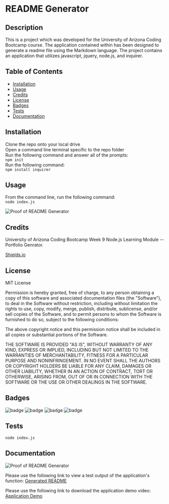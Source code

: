 # README Generator

## Description 

This is a project which was developed for the University of Arizona Coding Bootcamp course. The application contained within has been designed to generate a readme file using the Markdown language. The project contains an application that utilizes javascript, jquery, node.js, and inquirer. 


## Table of Contents 

* [Installation](#installation)
* [Usage](#usage)
* [Credits](#credits)
* [License](#license)
* [Badges](#badges)
* [Tests](#tests)
* [Documentation](#documentation)


## Installation

Clone the repo onto your local drive   
Open a command line terminal specific to the repo folder    
Run the following command and answer all of the prompts:    
`npm init`   
Run the following command:   
`npm install inquirer`


## Usage 

From the command line, run the following command:   
`node index.js`

![Proof of README Generator](doc/readme_gen_still.png?raw=true "README Generator Still")

## Credits

University of Arizona Coding Bootcamp Week 9 Node.js Learning Module -- Portfolio Genrator. 

[Shields.io](https://shields.io/)


## License

MIT License

Permission is hereby granted, free of charge, to any person obtaining a copy
of this software and associated documentation files (the "Software"), to deal
in the Software without restriction, including without limitation the rights
to use, copy, modify, merge, publish, distribute, sublicense, and/or sell
copies of the Software, and to permit persons to whom the Software is
furnished to do so, subject to the following conditions:

The above copyright notice and this permission notice shall be included in all
copies or substantial portions of the Software.

THE SOFTWARE IS PROVIDED "AS IS", WITHOUT WARRANTY OF ANY KIND, EXPRESS OR
IMPLIED, INCLUDING BUT NOT LIMITED TO THE WARRANTIES OF MERCHANTABILITY,
FITNESS FOR A PARTICULAR PURPOSE AND NONINFRINGEMENT. IN NO EVENT SHALL THE
AUTHORS OR COPYRIGHT HOLDERS BE LIABLE FOR ANY CLAIM, DAMAGES OR OTHER
LIABILITY, WHETHER IN AN ACTION OF CONTRACT, TORT OR OTHERWISE, ARISING FROM,
OUT OF OR IN CONNECTION WITH THE SOFTWARE OR THE USE OR OTHER DEALINGS IN THE
SOFTWARE.


## Badges

![badge](https://img.shields.io/badge/Javascript-brightgreen)
![badge](https://img.shields.io/badge/jQuery-blue) 
![badge](https://img.shields.io/badge/node.js-lightgrey)
![badge](https://img.shields.io/badge/inquirer-red)

## Tests

`node index.js`


## Documentation

![Proof of README Generator](doc/readme_gen_gif.gif "README Generator GIF")

Please use the following link to view a test output of the application's function: [Generated README](src/README.md "README Test Output")

Please use the following link to download the application demo video: [Application Demo](doc/readme_gen_mp4.mp4 "README Generator Video")




